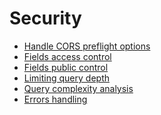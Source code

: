 Security
========

* [Handle CORS preflight options](handle-cors-preflight-option.md)
* [Fields access control](fields-access-control.md)
* [Fields public control](fields-public-control.md)
* [Limiting query depth](limiting-query-depth.md)
* [Query complexity analysis](query-complexity-analysis.md)
* [Errors handling](errors-handling.md)
